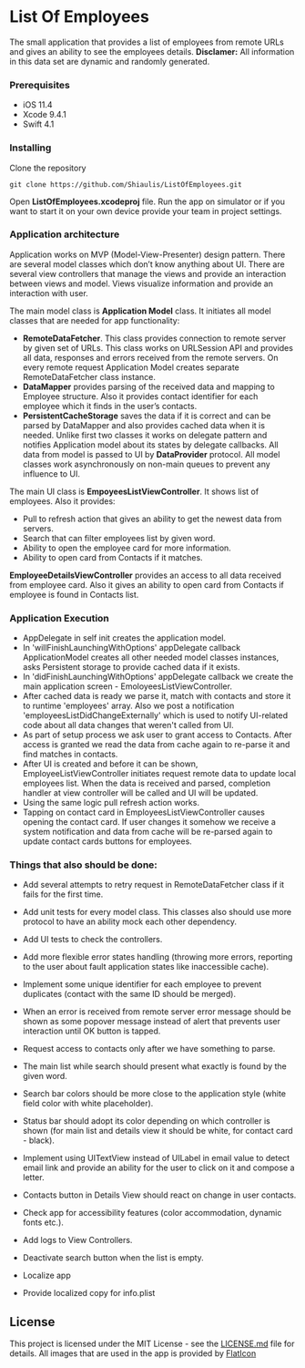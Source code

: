 # List Of Employees

The small application that provides a list of employees from remote URLs and gives an ability to see the employees details.
**Disclamer:** All information in this data set are dynamic and randomly generated.

### Prerequisites

* iOS 11.4
* Xcode 9.4.1
* Swift 4.1

### Installing

Clone the repository

```
git clone https://github.com/Shiaulis/ListOfEmployees.git
```

Open **ListOfEmployees.xcodeproj** file.
Run the app on simulator or if you want to start it on your own device provide your team in project settings.

### Application architecture
Application works on MVP (Model-View-Presenter) design pattern.
There are several model classes which don’t know anything about UI. There are several view controllers that manage the views and provide an interaction between views and model. Views visualize information and provide an interaction with user.

The main model class is **Application Model** class. It initiates all model classes that are needed for app functionality:
* **RemoteDataFetcher**. This class provides connection to remote server by given set of URLs. This class works on URLSession API and provides all data, responses and errors received from the remote servers. On every remote request Application Model creates separate RemoteDataFetcher class instance. 
* **DataMapper** provides parsing of the received data and mapping to Employee structure. Also it provides contact identifier for each employee which it finds in the user’s contacts.
* **PersistentCacheStorage** saves the data if it is correct and can be parsed by DataMapper and also provides cached data when it is needed. Unlike first two classes it works on delegate pattern and notifies Application model about its states by delegate callbacks.
All data from model is passed to UI by **DataProvider** protocol.
All model classes work asynchronously on non-main queues to prevent any influence to UI.

The main UI class is **EmpoyeesListViewController**. It shows list of employees. Also it provides:
* Pull to refresh action that gives an ability to get the newest data from servers.
* Search that can filter employees list by given word.
* Ability to open the employee card for more information.
* Ability to open card from Contacts if it matches.

**EmployeeDetailsViewController** provides an access to all data received from employee card. Also it gives an ability to open card from Contacts if employee is found in Contacts list.

### Application Execution
- AppDelegate in self init creates the application model.
- In 'willFinishLaunchingWithOptions' appDelegate callback ApplicationModel creates all other needed model classes instances, asks Persistent storage to provide cached data if it exists.
- In 'didFinishLaunchingWithOptions' appDelegate callback we create the main application screen - EmoloyeesListViewController.
- After cached data is ready we parse it, match with contacts and store it to runtime 'employees' array. Also we post a notification 'employeesListDidChangeExternally' which is used to notify UI-related code about all data changes that weren't called from UI.
- As part of setup process we ask user to grant access to Contacts. After access is granted we read the data from cache again to re-parse it and find matches in contacts.
- After UI is created and before it can be shown, EmployeeListViewController initiates request remote data to update local employees list. When the data is received and parsed, completion handler at view controller will be called and UI will be updated.
- Using the same logic pull refresh action works.
- Tapping on contact card in EmployeesListViewController causes opening the contact card. If user changes it somehow we receive a system notification and data from cache will be re-parsed again to update contact cards buttons for employees.

### Things that also should be done:

* Add several attempts to retry request in RemoteDataFetcher class if it fails for the first time.
* Add unit tests for every model class. This classes also should use more protocol to have an ability mock each other dependency.
* Add UI tests to check the controllers.
* Add more flexible error states handling (throwing more errors, reporting to the user about fault application states like inaccessible cache).
* Implement some unique identifier for each employee to prevent duplicates (contact with the same ID should be merged).
* When an error is received from remote server error message should be shown as some popover message instead of alert that prevents user interaction until OK button is tapped.
* Request access to contacts only after we have something to parse.

* The main list while search should present what exactly is found by the given word.
* Search bar colors should be more close to the application style (white field color with white placeholder).
* Status bar should adopt its color depending on which controller is shown (for main list and details view it should be white, for contact card - black).
* Implement using UITextView instead of UILabel in email value to detect email link and provide an ability for the user to click on it and compose a letter.
* Contacts button in Details View should react on change in user contacts.
* Check app for accessibility features (color accommodation,  dynamic fonts etc.).
* Add logs to View Controllers.
* Deactivate search button when the list is empty.
* Localize app
* Provide localized copy for info.plist


## License

This project is licensed under the MIT License - see the [LICENSE.md](LICENSE.md) file for details.
All images that are used in the app is provided by [FlatIcon](https://www.flaticon.com)

